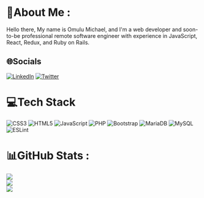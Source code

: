 # 💫About Me :
Hello there, My name is Omulu Michael, and I'm a web developer and soon-to-be professional remote software engineer with experience in JavaScript, React, Redux, and Ruby on Rails.


## 🌐Socials
[![LinkedIn](https://img.shields.io/badge/LinkedIn-%230077B5.svg?logo=linkedin&logoColor=white)](https://www.linkedin.com/in/ugochukwu-omulu-b9697663/) [![Twitter](https://img.shields.io/badge/Twitter-%231DA1F2.svg?logo=Twitter&logoColor=white)](https://twitter.com/omulum) 

# 💻Tech Stack
![CSS3](https://img.shields.io/badge/css3-%231572B6.svg?style=for-the-badge&logo=css3&logoColor=white) ![HTML5](https://img.shields.io/badge/html5-%23E34F26.svg?style=for-the-badge&logo=html5&logoColor=white) ![JavaScript](https://img.shields.io/badge/javascript-%23323330.svg?style=for-the-badge&logo=javascript&logoColor=%23F7DF1E) ![PHP](https://img.shields.io/badge/php-%23777BB4.svg?style=for-the-badge&logo=php&logoColor=white) ![Bootstrap](https://img.shields.io/badge/bootstrap-%23563D7C.svg?style=for-the-badge&logo=bootstrap&logoColor=white) ![MariaDB](https://img.shields.io/badge/MariaDB-003545?style=for-the-badge&logo=mariadb&logoColor=white) ![MySQL](https://img.shields.io/badge/mysql-%2300f.svg?style=for-the-badge&logo=mysql&logoColor=white) ![ESLint](https://img.shields.io/badge/ESLint-4B3263?style=for-the-badge&logo=eslint&logoColor=white)
# 📊GitHub Stats :
![](https://github-readme-stats.vercel.app/api?username=rolandfbk&theme=radical&hide_border=false&include_all_commits=false&count_private=false)<br/>
![](https://github-readme-streak-stats.herokuapp.com/?user=rolandfbk&theme=radical&hide_border=false)<br/>
![](https://github-readme-stats.vercel.app/api/top-langs/?username=rolandfbk&theme=radical&hide_border=false&include_all_commits=false&count_private=false&layout=compact)
